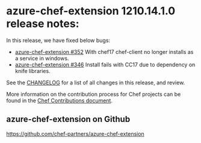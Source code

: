 <!---
This file is reset every time a new release is done. The contents of this file are for the currently unreleased version.

Example Note:

## Example Heading
Details about the thing that changed that needs to get included in the Release Notes in markdown.
-->

# azure-chef-extension 1210.14.1.0 release notes:
In this release, we have fixed below bugs:
* [azure-chef-extension #352](https://github.com/chef-partners/azure-chef-extension/issues/352) 
With chef17 chef-client no longer installs as a service in windows.
* [azure-chef-extension #346](https://github.com/chef-partners/azure-chef-extension/issues/346) 
Install fails with CC17 due to dependency on knife libraries.

See the [CHANGELOG](https://github.com/chef-partners/azure-chef-extension/blob/master/CHANGELOG.md) for a list of all changes in this release, and review.

More information on the contribution process for Chef projects can be found in the [Chef Contributions document](https://docs.chef.io/community_contributions.html).

## azure-chef-extension on Github
https://github.com/chef-partners/azure-chef-extension